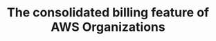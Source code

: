 ---
layout: answer
title: "The consolidated billing feature of AWS Organizations"
blurb: "There are two important exam objectives that deal with AWS Organizations, Consolidated Billing and Reserved Instances Describe Reserved-Instances beh"
quid: 66
---